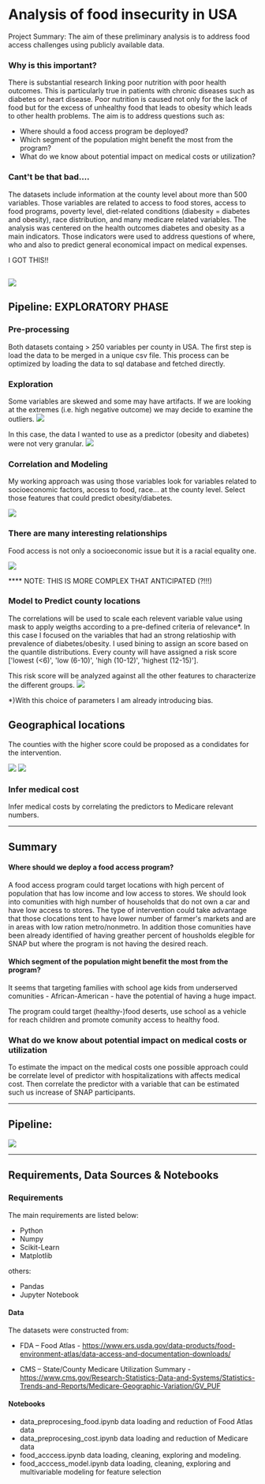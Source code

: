 # Analysis of food insecurity in USA

Project Summary: The aim of these preliminary analysis is to address food access challenges using publicly available data. 

### Why is this important? 
There is substantial research linking poor nutrition with poor health outcomes. This is particularly true in patients with chronic diseases such as diabetes or heart disease. Poor nutrition is caused not only for the lack of food but for the excess of unhealthy food that leads to obesity which leads to other health problems. The aim is to address questions such as:

- Where should a food access program be deployed?
- Which segment of the population might benefit the most from the program?
- What do we know about potential impact on medical costs or utilization?

### Cant't be that bad....

The datasets include information at the county level about more than 500 variables. Those variables are related to access to food stores, access to food programs, poverty level, diet-related conditions (diabesity = diabetes and obesity), race distribution, and many medicare related variables.
The analysis was centered on the health outcomes diabetes and obesity as a main indicators. Those indicators were used to address questions of where, who and also to predict general economical impact on medical expenses. 

I GOT THIS!!

![](assets/schema.png)
-------------------------------------------------------------------------

## Pipeline: EXPLORATORY PHASE

### Pre-processing 
Both datasets containg > 250 variables per county in USA. The first step is load the data to be merged in a unique csv file. This process can be optimized by loading the data to sql database and fetched directly. 
### Exploration
Some variables are skewed and some may have artifacts. If we are looking at the extremes (i.e. high negative outcome) we may decide to examine the outliers. 
![](assets/dataexploration.png)

In this case, the data I wanted to use as a predictor (obesity and diabetes) were not very granular. 
![](assets/dataexpl2.png)

### Correlation and Modeling
My working approach was using those variables look for variables related to socioeconomic factors, access to food, race... at the county level. 
Select those features that could predict obesity/diabetes. 

![](assets/correlationCount.png)

### There are many interesting relationships

Food access is not only a socioeconomic issue but it is a racial equality one.

![](assets/NHWHITE_BLACK_FREE.png)

**** NOTE: THIS IS MORE COMPLEX THAT ANTICIPATED (?!!!)

### Model to Predict county locations 

The correlations will be used to scale each relevent variable value using mask to apply weigths according to a pre-defined criteria of relevance*. In this case I focused on the variables that had an strong relatioship with prevalence of diabetes/obesity. I used bining to assign an score based on the 
quantile distributions. 
Every county will have assigned a risk score ['lowest (<6)', 'low (6-10)', 'high (10-12)', 'highest (12-15)']. 

This risk score will be analyzed against all the other features to characterize the different groups.
![](assets/riskvis1.png)

*)With this choice of parameters I am already introducing bias. 

## Geographical locations

The counties with the higher score could be proposed as a condidates for the intervention.

![](assets/riskscore.png)
![](assets/highestriskscore.png)

### Infer medical cost

Infer medical costs by correlating the predictors to Medicare relevant numbers. 

-------------------------------------------------------------------------

## Summary 

#### Where should we deploy a food access program?
A food access program could target locations with high percent of population that has low income and low access to stores. We should look into comunities with high number of households that do not own a car and have low access to stores. 
The type of intervention could take advantage that those clocations tent to have lower number of farmer's markets and are in areas with low ration metro/nonmetro.
In addition those comunities have been already identified of having greather percent of housholds elegible for SNAP but where the program is not having the desired reach.

#### Which segment of the population might benefit the most from the program?
It seems that targeting families with school age kids from underserved comunities - African-American - have the potential of having a huge impact.   

The program could target (healthy-)food deserts, use school as a vehicle for reach children and promote comunity access to healthy food.

### What do we know about potential impact on medical costs or utilization

To estimate the impact on the medical costs one possible approach could be correlate level of predictor with hospitalizations with affects medical cost. Then correlate the predictor with a variable that can be estimated such us increase of SNAP participants. 

-------------------------------------------------------------------------
## Pipeline: 

![](assets/model.png)

-------------------------------------------------------------------------
## Requirements, Data Sources & Notebooks

### Requirements
The main requirements are listed below:

- Python 
- Numpy
- Scikit-Learn
- Matplotlib

others:
- Pandas
- Jupyter Notebook

#### Data

The datasets were constructed from:

- FDA – Food Atlas - https://www.ers.usda.gov/data-products/food-environment-atlas/data-access-and-documentation-downloads/

- CMS – State/County Medicare Utilization Summary - https://www.cms.gov/Research-Statistics-Data-and-Systems/Statistics-Trends-and-Reports/Medicare-Geographic-Variation/GV_PUF 

 
#### Notebooks

- data_preprocesing_food.ipynb data loading and reduction of Food Atlas data
- data_preprocesing_cost.ipynb data loading and reduction of Medicare data
- food_acccess.ipynb data loading, cleaning, exploring and modeling.
- food_acccess_model.ipynb data loading, cleaning, exploring and multivariable modeling for feature selection
